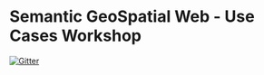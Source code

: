 # Semantic GeoSpatial Web - Use Cases Workshop

[![Gitter](https://badges.gitter.im/geosparql/community.svg)](https://gitter.im/geosparql/community?utm_source=badge&utm_medium=badge&utm_campaign=pr-badge)
